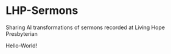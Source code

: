 # LHP-Sermons
Sharing AI transformations of sermons recorded at Living Hope Presbyterian

Hello-World!
